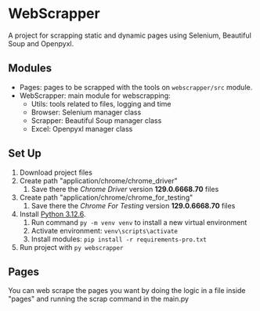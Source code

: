 # WebScrapper

A project for scrapping static and dynamic pages using Selenium, Beautiful Soup and Openpyxl.

## Modules

- Pages: pages to be scrapped with the tools on `webscrapper/src` module.
- WebScrapper: main module for webscrapping:
  - Utils: tools related to files, logging and time
  - Browser: Selenium manager class
  - Scrapper: Beautiful Soup manager class
  - Excel: Openpyxl manager class

## Set Up

1. Download project files
1. Create path "application/chrome/chrome_driver"
   1. Save there the _Chrome Driver_ version **129.0.6668.70** files
1. Create path "application/chrome/chrome_for_testing"
   1. Save there the _Chrome For Testing_ version **129.0.6668.70** files
1. Install [Python 3.12.6](https://docs.python.org/release/3.12.6/).
   1. Run command `py -m venv venv` to install a new virtual environment
   1. Activate environment: `venv\scripts\activate`
   1. Install modules: `pip install -r requirements-pro.txt`
1. Run project with `py webscrapper`

## Pages

You can web scrape the pages you want by doing the logic in a file inside "pages" and running the scrap command in the main.py

